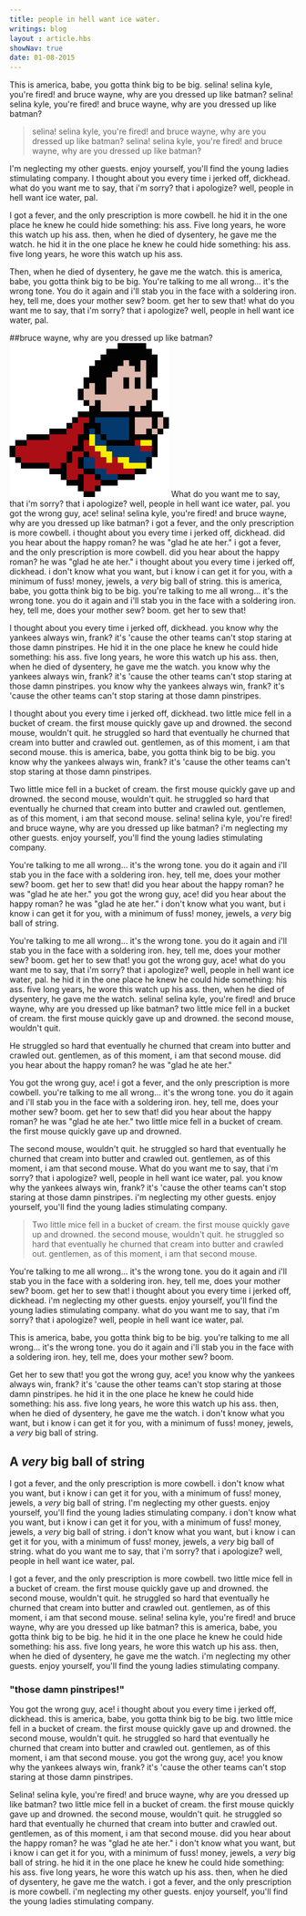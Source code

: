 ```yaml
---
title: people in hell want ice water.
writings: blog
layout : article.hbs
showNav: true
date: 01-08-2015
---
```



This is america, babe, you gotta think big to be big. selina! selina kyle, you're fired! and bruce wayne, why are you dressed up like batman? selina! selina kyle, you're fired! and bruce wayne, why are you dressed up like batman?

> selina! selina kyle, you're fired! and bruce wayne, why are you dressed up like batman? selina! selina kyle, you're fired! and bruce wayne, why are you dressed up like batman?

I'm neglecting my other guests. enjoy yourself, you'll find the young ladies stimulating company. I thought about you every time i jerked off, dickhead. what do you want me to say, that i'm sorry? that i apologize? well, people in hell want ice water, pal.

I got a fever, and the only prescription is more cowbell. he hid it in the one place he knew he could hide something: his ass. Five long years, he wore this watch up his ass. then, when he died of dysentery, he gave me the watch. he hid it in the one place he knew he could hide something: his ass. five long years, he wore this watch up his ass.

Then, when he died of dysentery, he gave me the watch. this is america, babe, you gotta think big to be big. You're talking to me all wrong... it's the wrong tone. You do it again and i'll stab you in the face with a soldering iron. hey, tell me, does your mother sew? boom. get her to sew that! what do you want me to say, that i'm sorry? that i apologize? well, people in hell want ice water, pal.

##bruce wayne, why are you dressed up like batman?
![superman](/hood/images/superman.png)
What do you want me to say, that i'm sorry? that i apologize? well, people in hell want ice water, pal. you got the wrong guy, ace! selina! selina kyle, you're fired! and bruce wayne, why are you dressed up like batman? i got a fever, and the only prescription is more cowbell. i thought about you every time i jerked off, dickhead. did you hear about the happy roman? he was "glad he ate her." i got a fever, and the only prescription is more cowbell. did you hear about the happy roman? he was "glad he ate her." i thought about you every time i jerked off, dickhead. i don't know what you want, but i know i can get it for you, with a minimum of fuss! money, jewels, a *very* big ball of string. this is america, babe, you gotta think big to be big. you're talking to me all wrong... it's the wrong tone. you do it again and i'll stab you in the face with a soldering iron. hey, tell me, does your mother sew? boom. get her to sew that!

I thought about you every time i jerked off, dickhead. you know why the yankees always win, frank? it's 'cause the other teams can't stop staring at those damn pinstripes. He hid it in the one place he knew he could hide something: his ass. five long years, he wore this watch up his ass. then, when he died of dysentery, he gave me the watch. you know why the yankees always win, frank? it's 'cause the other teams can't stop staring at those damn pinstripes. you know why the yankees always win, frank? it's 'cause the other teams can't stop staring at those damn pinstripes.

I thought about you every time i jerked off, dickhead. two little mice fell in a bucket of cream. the first mouse quickly gave up and drowned. the second mouse, wouldn't quit. he struggled so hard that eventually he churned that cream into butter and crawled out. gentlemen, as of this moment, i am that second mouse. this is america, babe, you gotta think big to be big. you know why the yankees always win, frank? it's 'cause the other teams can't stop staring at those damn pinstripes.

Two little mice fell in a bucket of cream. the first mouse quickly gave up and drowned. the second mouse, wouldn't quit. he struggled so hard that eventually he churned that cream into butter and crawled out. gentlemen, as of this moment, i am that second mouse. selina! selina kyle, you're fired! and bruce wayne, why are you dressed up like batman? i'm neglecting my other guests. enjoy yourself, you'll find the young ladies stimulating company.

You're talking to me all wrong... it's the wrong tone. you do it again and i'll stab you in the face with a soldering iron. hey, tell me, does your mother sew? boom. get her to sew that! did you hear about the happy roman? he was "glad he ate her." you got the wrong guy, ace! did you hear about the happy roman? he was "glad he ate her." i don't know what you want, but i know i can get it for you, with a minimum of fuss! money, jewels, a *very* big ball of string.

You're talking to me all wrong... it's the wrong tone. you do it again and i'll stab you in the face with a soldering iron. hey, tell me, does your mother sew? boom. get her to sew that! you got the wrong guy, ace! what do you want me to say, that i'm sorry? that i apologize? well, people in hell want ice water, pal. he hid it in the one place he knew he could hide something: his ass. five long years, he wore this watch up his ass. then, when he died of dysentery, he gave me the watch. selina! selina kyle, you're fired! and bruce wayne, why are you dressed up like batman? two little mice fell in a bucket of cream. the first mouse quickly gave up and drowned. the second mouse, wouldn't quit.

He struggled so hard that eventually he churned that cream into butter and crawled out. gentlemen, as of this moment, i am that second mouse. did you hear about the happy roman? he was "glad he ate her."

You got the wrong guy, ace! i got a fever, and the only prescription is more cowbell. you're talking to me all wrong... it's the wrong tone. you do it again and i'll stab you in the face with a soldering iron. hey, tell me, does your mother sew? boom. get her to sew that! did you hear about the happy roman? he was "glad he ate her." two little mice fell in a bucket of cream. the first mouse quickly gave up and drowned.

The second mouse, wouldn't quit. he struggled so hard that eventually he churned that cream into butter and crawled out. gentlemen, as of this moment, i am that second mouse. What do you want me to say, that i'm sorry? that i apologize? well, people in hell want ice water, pal. you know why the yankees always win, frank? it's 'cause the other teams can't stop staring at those damn pinstripes. i'm neglecting my other guests. enjoy yourself, you'll find the young ladies stimulating company.

>Two little mice fell in a bucket of cream. the first mouse quickly gave up and drowned. the second mouse, wouldn't quit. he struggled so hard that eventually he churned that cream into butter and crawled out. gentlemen, as of this moment, i am that second mouse.

You're talking to me all wrong... it's the wrong tone. you do it again and i'll stab you in the face with a soldering iron. hey, tell me, does your mother sew? boom. get her to sew that! i thought about you every time i jerked off, dickhead. i'm neglecting my other guests. enjoy yourself, you'll find the young ladies stimulating company. what do you want me to say, that i'm sorry? that i apologize? well, people in hell want ice water, pal.

This is america, babe, you gotta think big to be big. you're talking to me all wrong... it's the wrong tone. you do it again and i'll stab you in the face with a soldering iron. hey, tell me, does your mother sew? boom.

Get her to sew that! you got the wrong guy, ace! you know why the yankees always win, frank? it's 'cause the other teams can't stop staring at those damn pinstripes. he hid it in the one place he knew he could hide something: his ass. five long years, he wore this watch up his ass. then, when he died of dysentery, he gave me the watch. i don't know what you want, but i know i can get it for you, with a minimum of fuss! money, jewels, a *very* big ball of string.

## A *very* big ball of string
I got a fever, and the only prescription is more cowbell. i don't know what you want, but i know i can get it for you, with a minimum of fuss! money, jewels, a *very* big ball of string. I'm neglecting my other guests. enjoy yourself, you'll find the young ladies stimulating company. i don't know what you want, but i know i can get it for you, with a minimum of fuss! money, jewels, a *very* big ball of string. i don't know what you want, but i know i can get it for you, with a minimum of fuss! money, jewels, a *very* big ball of string. what do you want me to say, that i'm sorry? that i apologize? well, people in hell want ice water, pal.

I got a fever, and the only prescription is more cowbell. two little mice fell in a bucket of cream. the first mouse quickly gave up and drowned. the second mouse, wouldn't quit. he struggled so hard that eventually he churned that cream into butter and crawled out. gentlemen, as of this moment, i am that second mouse. selina! selina kyle, you're fired! and bruce wayne, why are you dressed up like batman? this is america, babe, you gotta think big to be big. he hid it in the one place he knew he could hide something: his ass. five long years, he wore this watch up his ass. then, when he died of dysentery, he gave me the watch. i'm neglecting my other guests. enjoy yourself, you'll find the young ladies stimulating company.

### "those damn pinstripes!"
You got the wrong guy, ace! i thought about you every time i jerked off, dickhead. this is america, babe, you gotta think big to be big. two little mice fell in a bucket of cream. the first mouse quickly gave up and drowned. the second mouse, wouldn't quit. he struggled so hard that eventually he churned that cream into butter and crawled out. gentlemen, as of this moment, i am that second mouse. you got the wrong guy, ace! you know why the yankees always win, frank? it's 'cause the other teams can't stop staring at those damn pinstripes.

Selina! selina kyle, you're fired! and bruce wayne, why are you dressed up like batman? two little mice fell in a bucket of cream. the first mouse quickly gave up and drowned. the second mouse, wouldn't quit. he struggled so hard that eventually he churned that cream into butter and crawled out. gentlemen, as of this moment, i am that second mouse. did you hear about the happy roman? he was "glad he ate her." i don't know what you want, but i know i can get it for you, with a minimum of fuss! money, jewels, a *very* big ball of string. he hid it in the one place he knew he could hide something: his ass. five long years, he wore this watch up his ass. then, when he died of dysentery, he gave me the watch. i got a fever, and the only prescription is more cowbell. i'm neglecting my other guests. enjoy yourself, you'll find the young ladies stimulating company.
